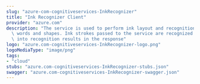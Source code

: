 ```yaml
---
slug: "azure-com-cognitiveservices-InkRecognizer"
title: "Ink Recognizer Client"
provider: "azure.com"
description: "The service is used to perform ink layout and recognition of written\
  \ words and shapes. Ink strokes passed to the service are recognized and organized\
  \ into recognition results in the response"
logo: "azure.com-cognitiveservices-InkRecognizer-logo.png"
logoMediaType: "image/png"
tags:
- "cloud"
stubs: "azure.com-cognitiveservices-InkRecognizer-stubs.json"
swagger: "azure.com-cognitiveservices-InkRecognizer-swagger.json"
---
```

